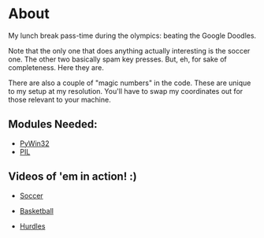 About
=====

My lunch break pass-time during the olympics: beating the Google Doodles. 

Note that the only one that does anything actually interesting is the soccer one. The other two basically spam key presses. But, eh, for sake of completeness. Here they are. 

There are also a couple of "magic numbers" in the code. These are unique to my setup at my resolution. You'll have to 
swap my coordinates out for those relevant to your machine. 

Modules Needed: 
---------------

* [PyWin32](http://sourceforge.net/projects/pywin32/)
* [PIL](http://www.pythonware.com/products/pil/)


Videos of 'em in action! :)
----------------------------------

* [Soccer](http://www.youtube.com/watch?v=xbhPM_01CUE&feature=g-upl) 

* [Basketball](http://www.youtube.com/watch?v=0501aRurnn0&feature=g-upl) 

* [Hurdles](http://www.youtube.com/watch?v=csPUwQeOH1c&feature=g-upl)

